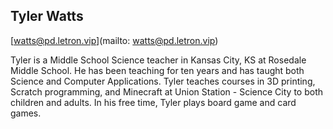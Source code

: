 ## Tyler Watts

[watts@pd.letron.vip](mailto: watts@pd.letron.vip)

Tyler is a Middle School Science teacher in Kansas City, KS at Rosedale Middle School. He has been teaching for ten years and has taught both Science and Computer Applications. Tyler teaches courses in 3D printing, Scratch programming, and Minecraft at Union Station - Science City to both children and adults. In his free time, Tyler plays board game and card games.

